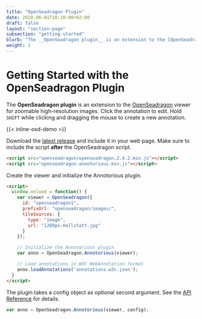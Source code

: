```yaml
---
title: "OpenSeadragon Plugin"
date: 2020-06-01T10:20:00+02:00
draft: false
layout: "section-page"
subsection: "getting-started"
blurb: "The __OpenSeadragon plugin__ is an extension to the [OpenSeadragon](http://openseadragon.github.io/) viewer for zoomable high-resolution images."
weight: 2
---
```


# Getting Started with the OpenSeadragon Plugin

The __OpenSeadragon plugin__ is an extension to the [OpenSeadragon](http://openseadragon.github.io/)
viewer for zoomable high-resolution images. Click the annotation to edit. Hold `SHIFT` while clicking 
and dragging the mouse to create a new annotation.

{{< inline-osd-demo >}}

Download the [latest release](https://github.com/recogito/annotorious-openseadragon/releases/latest)
and include it in your web page. Make sure to include the script __after__ the
OpenSeadragon script.

```html
<script src="openseadragon/openseadragon.2.4.2.min.js"></script>
<script src="openseadragon-annotorious.min.js"></script>
```
Create the viewer and initialize the Annotorious plugin.

```html
<script>
  window.onload = function() {
    var viewer = OpenSeadragon({
      id: "openseadragon1",
      prefixUrl: "openseadragon/images/",
      tileSources: {
        type: "image",
        url: "1280px-Hallstatt.jpg"
      }
    });

    // Initialize the Annotorious plugin
    var anno = OpenSeadragon.Annotorious(viewer);

    // Load annotations in W3C WebAnnotation format
    anno.loadAnnotations('annotations.w3c.json');
  }
</script>
```

The plugin takes a config object as optional second argument. See the [API Reference](https://github.com/recogito/annotorious-openseadragon/wiki/API-Reference) for details.

```javascript
var anno = OpenSeadragon.Annotorious(viewer, config);
```